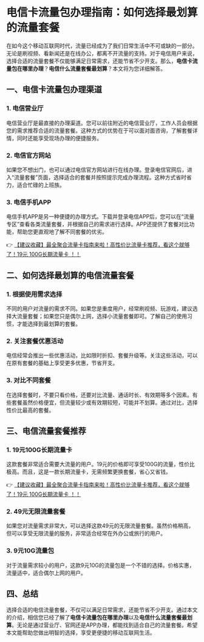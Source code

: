 # 电信卡流量包办理指南：如何选择最划算的流量套餐

在如今这个移动互联网时代，流量已经成为了我们日常生活中不可或缺的一部分。无论是刷视频、看新闻还是在线办公，都离不开流量的支持。对于电信用户来说，选择合适的流量套餐不仅能够满足日常需求，还能节省不少开支。那么，**电信卡流量包在哪里办理**？**电信什么流量套餐最划算**？本文将为您详细解答。

## 一、电信卡流量包办理渠道

### 1. 电信营业厅
电信营业厅是最直接的办理渠道。您可以前往附近的电信营业厅，工作人员会根据您的需求推荐合适的流量套餐。这种方式的优势在于可以面对面咨询，了解套餐详情，同时还能享受现场办理的便捷服务。

### 2. 电信官方网站
如果您不想出门，也可以通过电信官方网站进行在线办理。登录电信官网后，进入“流量套餐”页面，选择适合的套餐并按照提示完成办理流程。这种方式省时省力，适合忙碌的上班族。

### 3. 电信手机APP
电信手机APP是另一种便捷的办理方式。下载并登录电信APP后，您可以在“流量专区”查看各类流量套餐，并根据自己的需求进行选择。APP还提供了套餐对比功能，帮助您更直观地了解不同套餐的优劣。

👉 [【建议收藏】最全聚合流量卡指南来啦！高性价比流量卡推荐，看这个就够了！19元 100G长期流量卡 ！！](https://bit.ly/Liuliangka)

## 二、如何选择最划算的电信流量套餐

### 1. 根据使用需求选择
不同的用户对流量的需求不同。如果您是重度用户，经常刷视频、玩游戏，建议选择大流量套餐；如果您只是偶尔上网，选择小流量套餐即可。了解自己的使用习惯，才能选择到最划算的套餐。

### 2. 关注套餐优惠活动
电信经常会推出一些优惠活动，比如限时折扣、套餐升级等。关注这些活动，可以在原有套餐的基础上享受更多优惠，节省开支。

### 3. 对比不同套餐
在选择套餐时，不要只看价格，还要对比流量、通话时长、有效期等多个因素。有些套餐虽然价格便宜，但流量较少或有效期较短，可能并不划算。通过对比，选择性价比最高的套餐。

## 三、电信流量套餐推荐

### 1. 19元100G长期流量卡
这款套餐非常适合需要大流量的用户。19元的价格即可享受100G的流量，性价比极高。而且，这是一款长期流量卡，无需频繁更换套餐，省心又省钱。

👉 [【建议收藏】最全聚合流量卡指南来啦！高性价比流量卡推荐，看这个就够了！19元 100G长期流量卡 ！！](https://bit.ly/Liuliangka)

### 2. 49元无限流量套餐
如果您对流量需求非常大，可以选择这款49元的无限流量套餐。虽然价格稍高，但可以享受无限流量的服务，非常适合经常在外办公或旅行的用户。

### 3. 9元10G流量包
对于流量需求较小的用户，这款9元10G的流量包是一个不错的选择。价格实惠，流量适中，适合偶尔上网的用户。

## 四、总结

选择合适的电信流量套餐，不仅可以满足日常需求，还能节省不少开支。通过本文的介绍，相信您已经了解了**电信卡流量包在哪里办理**以及**电信什么流量套餐最划算**。无论是通过营业厅、官网还是APP办理，都能找到适合自己的流量套餐。希望本文能帮助您做出明智的选择，享受更便捷的移动互联网生活。